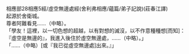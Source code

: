 相應部28相應5經/虛空無邊處經(舍利弗相應/蘊篇/弟子記說)(莊春江譯)  
起源於舍衛城。  
尊者阿難看見……（中略）。  
「學友！這裡，以一切色想的超越，以有對想的滅沒，以不作意種種想[而知]：『虛空是無邊的』，我進入後住於虛空無邊處，……（中略）。」  
「……（中略）[或『我已從虛空無邊處]出來。』」  
  
  
